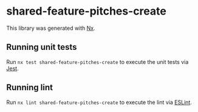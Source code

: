 # shared-feature-pitches-create

This library was generated with [Nx](https://nx.dev).

## Running unit tests

Run `nx test shared-feature-pitches-create` to execute the unit tests via [Jest](https://jestjs.io).

## Running lint

Run `nx lint shared-feature-pitches-create` to execute the lint via [ESLint](https://eslint.org/).
